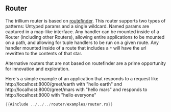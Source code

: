 ## Router

The trillium router is based on
[routefinder](https://github.com/jbr/routefinder). This router
supports two types of patterns: Untyped params and a single
wildcard. Named params are captured in a map-like interface. Any
handler can be mounted inside of a Router (including other Routers),
allowing entire applications to be mounted on a path, and allowing for
tuple handlers to be run on a given route. Any handler mounted inside
of a route that includes a `*` will have the url rewritten to the
contents of that star.

Alternative routers that are not based on routefinder are a prime
opportunity for innovation and exploration.

Here's a simple example of an application that responds to a request
like http://localhost:8000/greet/earth with "hello earth" and
http://localhost:8000/greet/mars with "hello mars" and responds to
http://localhost:8000 with "hello everyone"

```rust
{{#include ../../../router/examples/router.rs}}
```
